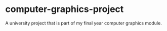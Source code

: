 # computer-graphics-project
A university project that is part of my final year computer graphics module.
